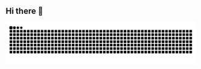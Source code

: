 ## Hi there 👋



<picture align="center">
  <source media="(prefers-color-scheme: dark)" srcset="https://raw.githubusercontent.com/wal-jc/wal-jc/output/github-contribution-grid-snake-dark.svg">
  <source media="(prefers-color-scheme: light)" srcset="https://raw.githubusercontent.com/wal-jc/wal-jc/output/github-contribution-grid-snake-dark.svg">
  <img align="center" alt="github contribution grid snake animation" src="https://raw.githubusercontent.com/wal-jc/wal-jc/output/github-contribution-grid-snake.svg">
</picture>
